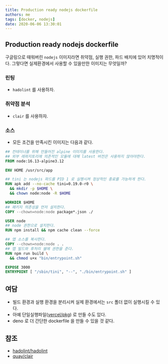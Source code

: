 ```yaml
---
title: Production ready nodejs dockerfile
authors: me
tags: [docker, nodejs]
date: 2020-06-06 13:30:01
---
```


## Production ready nodejs dockerfile

구글링으로 때워버린 `nodejs` 이미지라면 취약점, 실행 권한, 파드 배치에 있어 치명적이다.
그렇다면 실제환경에서 사용할 수 있을만한 이미지는 무엇일까?

### 린팅

- `hadolint` 를 사용하자.

### 취약점 분석

- `clair` 를 사용하자.

### 소스

- 모든 조건을 만족시킨 이미지는 다음과 같다.

```dockerfile
## 컨테이너를 위해 만들어진 alpine 이미지를 사용한다.
## 외부 레파지토리에 의존적인 모듈에 대해 latest 버전은 사용하지 않아야한다.
FROM node:16.13-alpine3.12

ENV HOME /usr/src/app

## tini 는 nodejs 파드를 PID 1 로 실행시켜 정상적인 종료를 가능하게 한다.
RUN apk add --no-cache tini=0.19.0-r0 \
  && mkdir -p $HOME \
  && chown node:node -R $HOME

WORKDIR $HOME
## 패키지 의존성을 먼저 설치한다.
COPY --chown=node:node package*.json ./

USER node
## node 권한으로 설치한다.
RUN npm install && npm cache clean --force

## 앱 소스를 복사한다.
COPY --chown=node:node . .
## 앱 빌드와 후처리 쉘에 권한을 준다.
RUN npm run build \
  && chmod u+x "bin/entrypoint.sh"

EXPOSE 3000
ENTRYPOINT [ "/sbin/tini", "--", "./bin/entrypoint.sh" ]
```

## 여담

- 빌드 환경과 실행 환경을 분리시켜 실제 환경에서는 `src` 폴더 없이 실행시킬 수 있다.
- 아예 단일실행파일([vercel/pkg](https://github.com/vercel/pkg)) 로 만들 수도 있다.
- deno 로 더 간단한 dockerfile 을 만들 수 있을 것 같다.

## 참조

- [hadolint/hadolint](https://github.com/hadolint/hadolint)
- [quay/clair](https://github.com/quay/clair)
